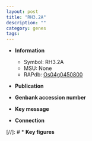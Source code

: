```yaml
---
layout: post
title: "RH3.2A"
description: ""
category: genes
tags: 
---
```


* **Information**  
    + Symbol: RH3.2A  
    + MSU: None  
    + RAPdb: [Os04g0450800](http://rapdb.dna.affrc.go.jp/viewer/gbrowse_details/irgsp1?name=Os04g0450800)  

* **Publication**  

* **Genbank accession number**  

* **Key message**  

* **Connection**  

[//]: # * **Key figures**  


